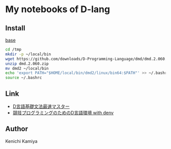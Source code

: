 My notebooks of D-lang
==================

Install
--------

[base](http://qiita.com/items/708c77b0986674a862e4)

```bash
cd /tmp
mkdir -p ~/local/bin
wget https://github.com/downloads/D-Programming-Language/dmd/dmd.2.060.zip
unzip dmd.2.060.zip
mv dmd2 ~/local/bin
echo 'export PATH="$HOME/local/bin/dmd2/linux/bin64:$PATH"' >> ~/.bashrc
source ~/.bashrc
```

Link
----

* [D言語基礎文法最速マスター](https://gist.github.com/2470712)
* [競技プログラミングのためのD言語環境 with denv](https://gist.github.com/2641891)

Author
------

Kenichi Kamiya
